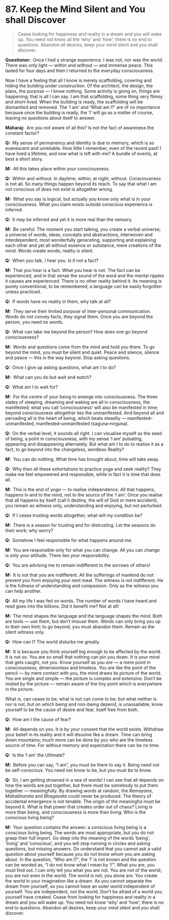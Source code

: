 # 87. Keep the Mind Silent and You shall Discover

>Cease looking for happiness and reality in a dream and you will wake up. You 
need not know all the ‘why’ and ‘how’; there is no end to questions. Abandon 
all desires, keep your mind silent and you shall discover.

**Questioner:**&ensp;Once I had a strange experience. I was not, nor was the 
world. There was only light — within and without — and immense peace. This 
lasted for four days and then I returned to the everyday consciousness. 

Now I have a feeling that all I know is merely scaffolding, covering and 
hiding the building under construction. Of the architect, the design, the 
plans, the purpose — I know nothing. Some activity is going on, things are 
happening; that is all I can say. I am that scaffolding, some thing very 
flimsy and short-lived. When the building is ready, the scaffolding will be 
dismantled and removed. The ‘I am’ and ‘What am I?’ are of no importance 
because once the building is ready, the ‘I’ will go as a matter of course, 
leaving no questions about itself to answer.

**Maharaj:**&ensp;Are you not aware of all this? Is not the fact of awareness 
the constant factor?

**Q:**&ensp;My sense of permanency and identity is due to memory, which is so 
evanescent and unreliable. How little I remember, even of the recent past! I 
have lived a lifetime, and now what is left with me? A bundle of events, at 
best a short story.

**M:**&ensp;All this takes place within your consciousness.

**Q:**&ensp;Within and without. In daytime, within; at night, without. 
Consciousness is not all. So many things happen beyond its reach. To say that 
what I am not conscious of does not exist is altogether wrong.

**M:**&ensp;What you say is logical, but actually you know only what is in 
your consciousness. What you claim exists outside conscious experience is 
inferred.

**Q:**&ensp;It may be inferred and yet it is more real than the sensory.

**M:**&ensp;Be careful. The moment you start talking, you create a verbal 
universe; a universe of words, ideas, concepts and abstractions, interwoven 
and interdependent, most wonderfully generating, supporting and explaining 
each other and yet all without essence or substance, mere creations of the 
mind. Words create words; reality is silent.

**Q:**&ensp;When you talk, I hear you. Is it not a fact?

**M:**&ensp;That you hear is a fact. What you hear is not. The fact can be 
experienced, and in that sense the sound of the word and the mental ripples it 
causes are experienced. There is no other reality behind it. Its meaning is 
purely conventional, to be remembered; a language can be easily forgotten 
unless practiced.

**Q:**&ensp;If words have no reality in them, why talk at all?

**M:**&ensp;They serve their limited purpose of inter-personal communication. 
Words do not convey facts, they signal them. Once you are beyond the person, 
you need no words.

**Q:**&ensp;What can take me beyond the person? How does one go beyond 
consciousness?

**M:**&ensp;Words and questions come from the mind and hold you there. To go 
beyond the mind, you must be silent and quiet. Peace and silence, silence and 
peace — this is the way beyond. Stop asking questions.

**Q:**&ensp;Once I give up asking questions, what am I to do?

**M:**&ensp;What can you do but wait and watch?

**Q:**&ensp;What am I to wait for?

**M:**&ensp;For the centre of your being to emerge into consciousness. The 
three states of sleeping, dreaming and waking are all in consciousness, the 
manifested; what you call ‘consciousness’ will also be manifested in time; 
beyond consciousness altogether lies the unmanifested. And beyond all and 
pervading all is the heart of being, which beats steadily — 
manifested–unmanifested, manifested–unmanifested (<span 
data-tippy-content="Manifested condition with the three <em>guna</em>s, 
qualities — <em>sattva</em>, <em>rajas</em> and <em>tamas</em>. The Supreme 
Absolute conceived of as possessing qualities like love, mercy etc., as 
distinguished from the undifferentiated Absolute of the <em>Advaita 
Vedanta</em>.">saguna</span>–<span data-tippy-content="The unconditioned, 
without form, qualities or attributes.">nirguna</span>).

**Q:**&ensp;On the verbal level, it sounds all right. I can visualise myself 
as the seed of being, a point in consciousness, with my sense ‘I am’ 
pulsating, appearing and disappearing alternately. But what am I to do to 
realise it as a fact, to go beyond into the changeless, wordless Reality?

**M:**&ensp;You can do nothing. What time has brought about, time will take 
away.

**Q:**&ensp;Why then all these exhortations to practice <span 
data-tippy-content="One of the six systems of the Hindu philosophy 
(from <em>yoj</em>, to yoke or join). <em>Yoga</em> teaches the means by which 
the individual spirit (<em>jivatma</em>) can be joined or united with the 
universal spirit (<em>Paramatma</em>).">yoga</span> and seek reality? They 
make me feel empowered and responsible, while in fact it is time that does all.

**M:**&ensp;This is the end of *yoga* — to realise independence. All that 
happens, happens in and to the mind, not to the source of the ‘I am’. Once you 
realise that all happens by itself (call it destiny, the will of God or mere 
accident), you remain as witness only, understanding and enjoying, but not 
perturbed.

**Q:**&ensp;If I cease trusting words altogether, what will my condition be?

**M:**&ensp;There is a season for trusting and for distrusting. Let the 
seasons do their work; why worry?

**Q:**&ensp;Somehow I feel responsible for what happens around me.

**M:**&ensp;You are responsible only for what you can change. All you can 
change is only your attitude. There lies your responsibility.

**Q:**&ensp;You are advising me to remain indifferent to the sorrows of others!

**M:**&ensp;It is not that you are indifferent. All the sufferings of mankind 
do not prevent you from enjoying your next meal. The witness is not 
indifferent. He is the fullness of understanding and compassion. Only as the 
witness you can help another.

**Q:**&ensp;All my life I was fed on words. The number of words I have heard 
and read goes into the billions. Did it benefit me? Not at all!

**M:**&ensp;The mind shapes the language and the language shapes the mind. 
Both are tools — use them, but don’t misuse them. Words can only bring you up 
to their own limit; to go beyond, you must abandon them. Remain as the silent 
witness only.

**Q:**&ensp;How can I? The world disturbs me greatly.

**M:**&ensp;It is because you think yourself big enough to be affected by the 
world. It is not so. You are so small that nothing can pin you down. It is 
your mind that gets caught, not you. Know yourself as you *are* — a mere point 
in consciousness, dimensionless and timeless. You are like the point of the 
pencil — by mere contact with you, the mind draws its picture of the world. 
You are single and simple — the picture is complex and extensive. Don’t be 
misled by the picture — remain aware of the tiny point which is everywhere in 
the picture. 

What is, can cease to be; what is not can come to be; but what neither is nor 
is not, but on which being and non-being depend, is unassailable; know 
yourself to be the cause of desire and fear, itself free from both.

**Q:**&ensp;How am I the cause of fear?

**M:**&ensp;All depends on you. It is by your consent that the world exists. 
Withdraw your belief in its reality and it will dissolve like a dream. Time 
can bring down mountains; much more can be done by you who are the timeless 
source of time. For without memory and expectation there can be no time.

**Q:**&ensp;Is the ‘I am’ the Ultimate?

**M:**&ensp;Before you can say, “I am”, you must be there to say it. Being 
need not be self-conscious. You need not know to be, but you must *be* to know.

**Q:**&ensp;Sir, I am getting drowned in a sea of words! I can see that all 
depends on how the words are put together, but there must be somebody to put 
them together — meaningfully. By drawing words at random, the *Ramayana*, 
*Mahabharata* and *Bhagavata* could never be produced. The theory of 
accidental emergence is not tenable. The origin of the meaningful must be 
beyond it. What is that power that creates order out of chaos? Living is more 
than being, and consciousness is more than living. Who is the conscious living 
being?

**M:**&ensp;Your question contains the answer: a conscious living being is a 
conscious living being. The words are most appropriate, but you do not grasp 
their full import. Go deep into the meaning of the words ‘being’, ‘living’ and 
‘conscious’, and you will stop running in circles and asking questions, but 
missing answers. Do understand that you cannot ask a valid question about 
yourself because you do not know whom you are asking about. In the question, 
“Who am I?”, the ‘I’ is not known and the question can be worded as, “I do not 
know what I mean by ‘I’”. What you are, you must find out. I can only tell you 
what you are not. You are not of the world; you are not even in the world. The 
world is not; you alone are. You create the world in your imagination like a 
dream. As you cannot separate the dream from yourself, so you cannot have an 
outer world independent of yourself. You are independent, not the world. Don’t 
be afraid of a world you yourself have created. Cease from looking for 
happiness and reality in a dream and you will wake up. You need not know ‘why’ 
and ‘how’; there is no end to questions. Abandon all desires, keep your mind 
silent and you shall discover.


<script>
export default {
  props: ["slot-key"],
  mounted () {
    tippy("[data-tippy-content]", {allowHTML: true});
  }
}
</script>